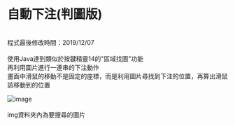 # 自動下注(判圖版)
<br>
程式最後修改時間：2019/12/07
<br>
<br>
使用Java達到類似於按鍵精靈14的"區域找圖"功能
<br>
再利用圖片進行一連串的下注動作
<br>
畫面中滑鼠的移動不是固定的座標，而是利用圖片尋找到下注的位置，再算出滑鼠該移動到的位置

![image](https://github.com/WhiteEyeYan/-/blob/main/img/bet%E5%A4%A7.PNG)
<br>
<br>
img資料夾內為要搜尋的圖片
<br>
<br>


<br>
<br>
<br＞
此版常有無法正確找到圖片、無法正確判讀下注的場次......
<br＞
此外因為需控制滑鼠，無法在後台運行，必須使用VM
